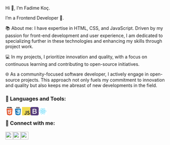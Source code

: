 Hi :wave:, I’m Fadime Koç. 

I’m a Frontend Developer :rocket:.



:books: About me: I have expertise in HTML, CSS, and JavaScript. Driven by my passion for front-end development and user experience, I am dedicated to specializing further in these technologies and enhancing my skills through project work.


:computer: In my projects, I prioritize innovation and quality, with a focus on continuous learning and contributing to open-source initiatives.


:globe_with_meridians: As a community-focused software developer, I actively engage in open-source projects. This approach not only fuels my commitment to innovation and quality but also keeps me abreast of new developments in the field.


### 🔧 Languages and Tools:

<img align="left" alt="html" width="26px" src="https://raw.githubusercontent.com/github/explore/cebd63002168a05a6a642f309227eefeccd92950/topics/html/html.png"/>
<img align="left" alt="css" width="26px" src="https://raw.githubusercontent.com/github/explore/cebd63002168a05a6a642f309227eefeccd92950/topics/css/css.png"/>
<img align="left" alt="html" width="26px" src="https://raw.githubusercontent.com/github/explore/cebd63002168a05a6a642f309227eefeccd92950/topics/javascript/javascript.png"/>
<img align="left" alt="bootstrap" width="26px" src="https://raw.githubusercontent.com/github/explore/cebd63002168a05a6a642f309227eefeccd92950/topics/bootstrap/bootstrap.png"/>
<img align="left" alt="react" width="26px" src="https://raw.githubusercontent.com/github/explore/cebd63002168a05a6a642f309227eefeccd92950/topics/react/react.png"/>


<br />

 ### 📩  Connect with me:
 
[<img align="left" height="24" width="24" src="https://cdn.jsdelivr.net/npm/simple-icons@v4/icons/medium.svg" />][medium]
[<img align="left" height="24" width="24" src="https://cdn.jsdelivr.net/npm/simple-icons@v4/icons/linkedin.svg" />][linkedin]
[<img align="left" height="24" width="24" src="https://cdn.jsdelivr.net/npm/simple-icons@v4/icons/github.svg" />][github]


<br />

[medium]: https://medium.com/@kocfadime596
[linkedin]:https://www.linkedin.com/in/fadime-koç-55a36919a/
[github]: https://github.com/fadimekoc
<br />

